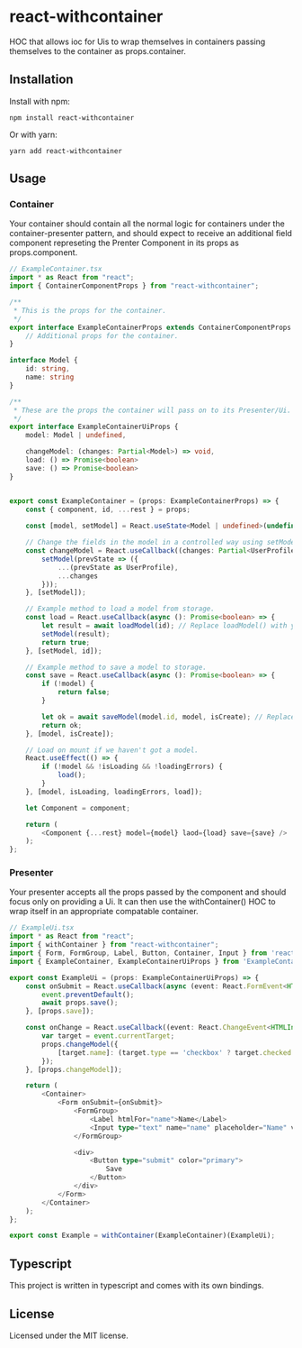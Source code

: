# react-withcontainer
HOC that allows ioc for Uis to wrap themselves in containers passing themselves to the container as props.container.

## Installation

Install with npm:

```shell
npm install react-withcontainer
```

Or with yarn:

```shell
yarn add react-withcontainer
```

## Usage

### Container

Your container should contain all the normal logic for containers under the container-presenter pattern, and should expect to receive an additional field
component represeting the Prenter Component in its props as props.component.

```ts
// ExampleContainer.tsx
import * as React from "react";
import { ContainerComponentProps } from "react-withcontainer";

/**
 * This is the props for the container.
 */
export interface ExampleContainerProps extends ContainerComponentProps {
    // Additional props for the container.
}

interface Model {
    id: string,
    name: string
}

/**
 * These are the props the container will pass on to its Presenter/Ui.
 */
export interface ExampleContainerUiProps {
    model: Model | undefined,

    changeModel: (changes: Partial<Model>) => void,
    load: () => Promise<boolean>
    save: () => Promise<boolean>
}


export const ExampleContainer = (props: ExampleContainerProps) => {
    const { component, id, ...rest } = props;
	
    const [model, setModel] = React.useState<Model | undefined>(undefined);

	// Change the fields in the model in a controlled way using setModel.
    const changeModel = React.useCallback((changes: Partial<UserProfile>) => {
        setModel(prevState => ({
            ...(prevState as UserProfile),
            ...changes
        }));
    }, [setModel]);

    // Example method to load a model from storage.
    const load = React.useCallback(async (): Promise<boolean> => {
        let result = await loadModel(id); // Replace loadModel() with your custom loading logic.
        setModel(result);
        return true;
    }, [setModel, id]);

    // Example method to save a model to storage.
    const save = React.useCallback(async (): Promise<boolean> => {
        if (!model) {
            return false;
        }

        let ok = await saveModel(model.id, model, isCreate); // Replace saveModel() with your actual code to save the model to stroage.
        return ok;
    }, [model, isCreate]);

    // Load on mount if we haven't got a model.
    React.useEffect(() => {
        if (!model && !isLoading && !loadingErrors) {
            load();
        }
    }, [model, isLoading, loadingErrors, load]);

    let Component = component;

    return (
        <Component {...rest} model={model} laod={load} save={save} />
    );
};
```

### Presenter

Your presenter accepts all the props passed by the component and should focus only on providing a Ui.  It can then use the withContainer() HOC to wrap itself in
an appropriate compatable container.

```ts
// ExampleUi.tsx
import * as React from "react";
import { withContainer } from "react-withcontainer";
import { Form, FormGroup, Label, Button, Container, Input } from 'reactstrap';
import { ExampleContainer, ExampleContainerUiProps } from 'ExampleContainer'; // This contains the example component from above.

export const ExampleUi = (props: ExampleContainerUiProps) => {
    const onSubmit = React.useCallback(async (event: React.FormEvent<HTMLFormElement>) => {
        event.preventDefault();
        await props.save();
    }, [props.save]);

	const onChange = React.useCallback((event: React.ChangeEvent<HTMLInputElement>) => {
        var target = event.currentTarget;
        props.changeModel({
            [target.name]: (target.type == 'checkbox' ? target.checked : target.value)
        });
    }, [props.changeModel]);

    return (
        <Container>
            <Form onSubmit={onSubmit}>
                <FormGroup>
                    <Label htmlFor="name">Name</Label>
                    <Input type="text" name="name" placeholder="Name" value={props.model.name} onChange={onChange}  />
                </FormGroup>

                <div>
                    <Button type="submit" color="primary">
                        Save
                    </Button>
                </div>
            </Form>
        </Container>
    );
};

export const Example = withContainer(ExampleContainer)(ExampleUi);

```

## Typescript

This project is written in typescript and comes with its own bindings.

## License

Licensed under the MIT license.